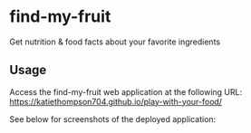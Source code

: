 # find-my-fruit

Get nutrition &amp; food facts about your favorite ingredients

## Usage

Access the find-my-fruit web application at the following URL: https://katiethompson704.github.io/play-with-your-food/

See below for screenshots of the deployed application:
